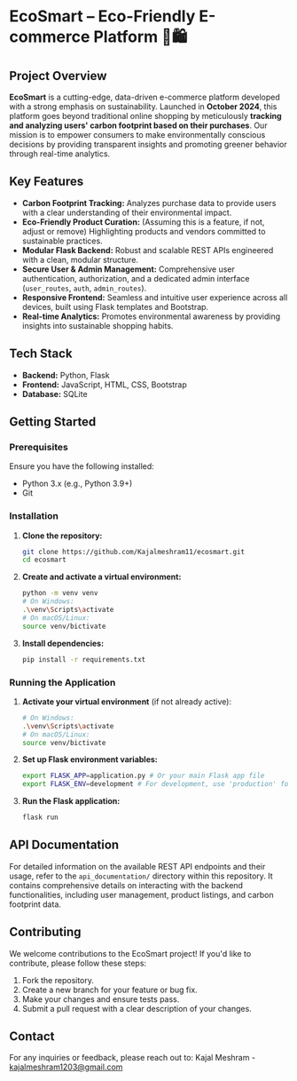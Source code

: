 # EcoSmart – Eco-Friendly E-commerce Platform 🌿🛍️

## Project Overview

**EcoSmart** is a cutting-edge, data-driven e-commerce platform developed with a strong emphasis on sustainability. Launched in **October 2024**, this platform goes beyond traditional online shopping by meticulously **tracking and analyzing users' carbon footprint based on their purchases**. Our mission is to empower consumers to make environmentally conscious decisions by providing transparent insights and promoting greener behavior through real-time analytics.

## Key Features

*   **Carbon Footprint Tracking:** Analyzes purchase data to provide users with a clear understanding of their environmental impact.
*   **Eco-Friendly Product Curation:** (Assuming this is a feature, if not, adjust or remove) Highlighting products and vendors committed to sustainable practices.
*   **Modular Flask Backend:** Robust and scalable REST APIs engineered with a clean, modular structure.
*   **Secure User & Admin Management:** Comprehensive user authentication, authorization, and a dedicated admin interface (`user_routes`, `auth`, `admin_routes`).
*   **Responsive Frontend:** Seamless and intuitive user experience across all devices, built using Flask templates and Bootstrap.
*   **Real-time Analytics:** Promotes environmental awareness by providing insights into sustainable shopping habits.

## Tech Stack

*   **Backend:** Python, Flask
*   **Frontend:** JavaScript, HTML, CSS, Bootstrap
*   **Database:** SQLite


## Getting Started

### Prerequisites

Ensure you have the following installed:

*   Python 3.x (e.g., Python 3.9+)
*   Git

### Installation

1.  **Clone the repository:**
    ```bash
    git clone https://github.com/Kajalmeshram11/ecosmart.git
    cd ecosmart
    ```
2.  **Create and activate a virtual environment:**
    ```bash
    python -m venv venv
    # On Windows:
    .\venv\Scripts\activate
    # On macOS/Linux:
    source venv/bictivate
    ```
3.  **Install dependencies:**
    ```bash
    pip install -r requirements.txt
    ```

### Running the Application

1.  **Activate your virtual environment** (if not already active):
    ```bash
    # On Windows:
    .\venv\Scripts\activate
    # On macOS/Linux:
    source venv/bictivate
    ```
2.  **Set up Flask environment variables:**
    ```bash
    export FLASK_APP=application.py # Or your main Flask app file
    export FLASK_ENV=development # For development, use 'production' for deployment
    ```
3.  **Run the Flask application:**
    ```bash
    flask run
    ```

## API Documentation

For detailed information on the available REST API endpoints and their usage, refer to the `api_documentation/` directory within this repository. It contains comprehensive details on interacting with the backend functionalities, including user management, product listings, and carbon footprint data.

## Contributing

We welcome contributions to the EcoSmart project! If you'd like to contribute, please follow these steps:

1.  Fork the repository.
2.  Create a new branch for your feature or bug fix.
3.  Make your changes and ensure tests pass.
4.  Submit a pull request with a clear description of your changes.




## Contact

For any inquiries or feedback, please reach out to:
Kajal Meshram - kajalmeshram1203@gmail.com
